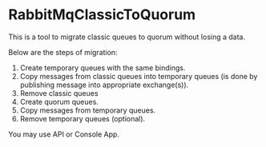 # RabbitMqClassicToQuorum

This is a tool to migrate classic queues to quorum without losing a data.

Below are the steps of migration:
1. Create temporary queues with the same bindings.
2. Copy messages from classic queues into temporary queues (is done by publishing message into appropriate exchange(s)).
3. Remove classic queues
4. Create quorum queues.
5. Copy messages from temporary queues.
6. Remove temporary queues (optional).

You may use API or Console App.
